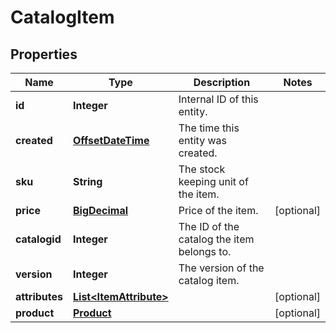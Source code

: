 

# CatalogItem


## Properties

Name | Type | Description | Notes
------------ | ------------- | ------------- | -------------
**id** | **Integer** | Internal ID of this entity. | 
**created** | [**OffsetDateTime**](OffsetDateTime.md) | The time this entity was created. | 
**sku** | **String** | The stock keeping unit of the item. | 
**price** | [**BigDecimal**](BigDecimal.md) | Price of the item. |  [optional]
**catalogid** | **Integer** | The ID of the catalog the item belongs to. | 
**version** | **Integer** | The version of the catalog item. | 
**attributes** | [**List&lt;ItemAttribute&gt;**](ItemAttribute.md) |  |  [optional]
**product** | [**Product**](Product.md) |  |  [optional]



